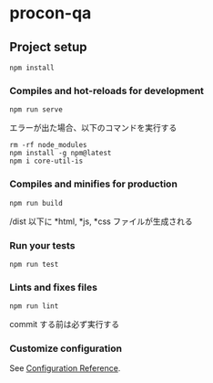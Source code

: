 # procon-qa

## Project setup
```
npm install
```

### Compiles and hot-reloads for development
```
npm run serve
```

エラーが出た場合、以下のコマンドを実行する
```
rm -rf node_modules
npm install -g npm@latest
npm i core-util-is
```

### Compiles and minifies for production
```
npm run build
```
/dist 以下に *html, *js, *css ファイルが生成される

### Run your tests
```
npm run test
```

### Lints and fixes files
```
npm run lint
```
commit する前は必ず実行する

### Customize configuration
See [Configuration Reference](https://cli.vuejs.org/config/).
